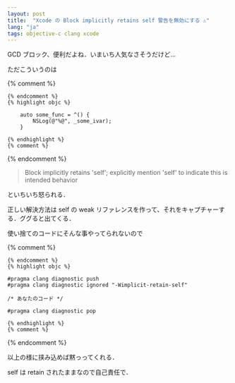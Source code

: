 ```yaml
---
layout: post
title:  "Xcode の Block implicitly retains self 警告を無効にする ⚠️"
lang: "ja"
tags: objective-c clang xcode
---
```


GCD ブロック、便利だよね．いまいち人気なさそうだけど…

ただこういうのは

{% comment %}
```
{% endcomment %}
{% highlight objc %}

    auto some_func = ^() {
        NSLog(@"%@", _some_ivar);
    }

{% endhighlight %}
{% comment %}
```
{% endcomment %}


> Block implicitly retains 'self'; explicitly mention 'self' to indicate this is intended behavior

といちいち怒られる．

正しい解決方法は self の weak リファレンスを作って、それをキャプチャーする．ググると出てくる．

使い捨てのコードにそんな事やってられないので

{% comment %}
```
{% endcomment %}
{% highlight objc %}

#pragma clang diagnostic push
#pragma clang diagnostic ignored "-Wimplicit-retain-self"

/* あなたのコード */

#pragma clang diagnostic pop

{% endhighlight %}
{% comment %}
```
{% endcomment %}

以上の様に挟み込めば黙っってくれる．

self は retain されたままなので自己責任で．